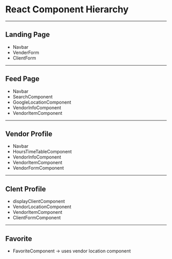 # React Component Hierarchy
________________________________
## Landing Page
* Navbar
* VenderForm
* ClientForm

________________________________

## Feed Page
* Navbar
* SearchComponent
* GoogleLocationComponent
* VendorInfoComponent
* VendorItemComponent

_________________________________

## Vendor Profile
* Navbar
* HoursTimeTableComponent
* VendorInfoComponent
* VendorItemComponent
* VendorFormComponent

_________________________________

## Clent Profile
* displayClientComponent
* VendorLocationComponent
* VendorItemComponent
* ClientFormComponent

_________________________________

## Favorite
* FavoriteComponent -> uses vendor location component
